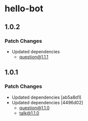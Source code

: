 # hello-bot

## 1.0.2

### Patch Changes

- Updated dependencies
  - question@1.1.1

## 1.0.1

### Patch Changes

- Updated dependencies [ab5a8d1]
- Updated dependencies [4496d02]
  - question@1.1.0
  - talk@1.1.0
